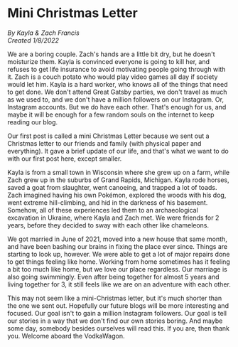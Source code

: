 # Mini Christmas Letter
*By Kayla & Zach Francis* <br>
*Created 1/8/2022*

We are a boring couple. Zach's hands are a little bit dry, but he doesn't moisturize them. Kayla is convinced everyone is going to kill her, and refuses to get life insurance to avoid motivating people going through with it. Zach is a couch potato who would play video games all day if society would let him. Kayla is a hard worker, who knows all of the things that need to get done. We don't attend Great Gatsby parties, we don't travel as much as we used to, and we don't have a million followers on our Instagram. Or, Instagram accounts. But we do have each other. That's enough for us, and maybe it will be enough for a few random souls on the internet to keep reading our blog.

Our first post is called a mini Christmas Letter because we sent out a Christmas letter to our friends and family (with physical paper and everything). It gave a brief update of our life, and that's what we want to do with our first post here, except smaller.

Kayla is from a small town in Wisconsin where she grew up on a farm, while Zach grew up in the suburbs of Grand Rapids, Michigan. Kayla rode horses, saved a goat from slaughter, went canoeing, and trapped a lot of toads. Zach imagined having his own Pokémon, explored the woods with his dog, went extreme hill-climbing, and hid in the darkness of his basement. Somehow, all of these experiences led them to an archaeological excavation in Ukraine, where Kayla and Zach met. We were friends for 2 years, before they decided to sway with each other like chameleons.

We got married in June of 2021, moved into a new house that same month, and have been bashing our brains in fixing the place ever since. Things are starting to look up, however. We were able to get a lot of major repairs done to get things feeling like home. Working from home sometimes has it feeling a bit too much like home, but we love our place regardless. Our marriage is also going swimmingly. Even after being together for almost 5 years and living together for 3, it still feels like we are on an adventure with each other.

This may not seem like a mini-Christmas letter, but it's much shorter than the one we sent out. Hopefully our future blogs will be more interesting and focused. Our goal isn't to gain a million Instagram followers. Our goal is tell our stories in a way that we don't find our own stories boring. And maybe some day, somebody besides ourselves will read this. If you are, then thank you. Welcome aboard the VodkaWagon.
